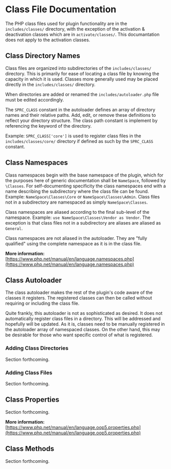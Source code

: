 # Class File Documentation

The PHP class files used for plugin functionality are in the `includes/classes/` directory, with the exception of the activation & deactivation classes which are in `activate/classes/`. This documantation does not apply to the activation classes.

## Class Directory Names

Class files are organized into subdirectories of the `includes/classes/` directory. This is primarily for ease of locating a class file by knowing the capacity in which it is used. Classes more generally used may be placed directly in the `includes/classes/` directory.

When directories are added or renamed the `includes/autoloader.php` file must be edited accordingly.

The `SPRC_CLASS` constant in the autoloader defines an array of directory names and their relative paths. Add, edit, or remove these definitions to reflect your directory structure. The class path constant is implement by referencing the keyword of the directory.

Example: `SPRC_CLASS['core']` is used to register class files in the `includes/classes/core/` directory if defined as such by the `SPRC_CLASS` constant.

## Class Namespaces

Class namespaces begin with the base namespace of the plugin, which for the purposes here of generic documentation shall be `NameSpace`, followed by `\Classes`. For self-documenting specificity the class namespaces end with a name describing the subdirectory where the class file can be found. Example: `NameSpace\Classes\Core` or `NameSpace\Classes\Admin`. Class files not in a subdirectory are namespaced as simply `NameSpace\Classes`.

Class namespaces are aliased according to the final sub-level of the namespace. Example: `use NameSpace\Classes\Vendor as Vendor`. The exception is that class files not in a subdirectory are aliases are aliased as `General`.

Class namespaces are not aliased in the autoloader. They are "fully qualified" using the complete namespace as it is in the class file.

**More information:**\
[https://www.php.net/manual/en/language.namespaces.php](https://www.php.net/manual/en/language.namespaces.php)

## Class Autoloader

The class autoloader makes the rest of the plugin's code aware of the classes it registers. The registered classes can then be called without requiring or including the class file.

Quite frankly, this autoloader is not as sophisticated as desired. It does not automatically register class files in a directory. This will be addressed and hopefully will be updated. As it is, classes need to be manually registered in the autoloader array of namespaced classes. On the other hand, this may be desirable for those who want specific control of what is registered.

### Adding Class Directories

Section forthcoming.

### Adding Class Files

Section forthcoming.

## Class Properties

Section forthcoming.

**More information:**\
[https://www.php.net/manual/en/language.oop5.properties.php](https://www.php.net/manual/en/language.oop5.properties.php)

## Class Methods

Section forthcoming.
